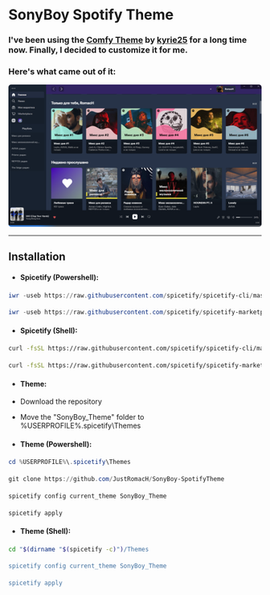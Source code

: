 # SonyBoy Spotify Theme

### I've been using the [Comfy Theme](https://github.com/Comfy-Themes/Spicetify) by [kyrie25](https://github.com/kyrie25) for a long time now. Finally, I decided to customize it for me.

### Here's what came out of it:

![example](https://raw.githubusercontent.com/JustRomacH/SonyBoy-SpotifyTheme/master/Images/example_1.png)

---

## Installation

- #### Spicetify (Powershell):

```powershell
iwr -useb https://raw.githubusercontent.com/spicetify/spicetify-cli/master/install.ps1 | iex

iwr -useb https://raw.githubusercontent.com/spicetify/spicetify-marketplace/main/resources/install.ps1 | iex
```

- #### Spicetify (Shell):

```bash
curl -fsSL https://raw.githubusercontent.com/spicetify/spicetify-cli/master/install.sh | sh

curl -fsSL https://raw.githubusercontent.com/spicetify/spicetify-marketplace/main/resources/install.sh | sh
```

- #### Theme:

- Download the repository

- Move the "SonyBoy_Theme" folder to %USERPROFILE%\.spicetify\Themes


- #### Theme (Powershell):

```powershell
cd %USERPROFILE%\.spicetify\Themes

git clone https://github.com/JustRomacH/SonyBoy-SpotifyTheme

spicetify config current_theme SonyBoy_Theme

spicetify apply
```

- #### Theme (Shell):

```bash
cd "$(dirname "$(spicetify -c)")/Themes

spicetify config current_theme SonyBoy_Theme

spicetify apply
```
